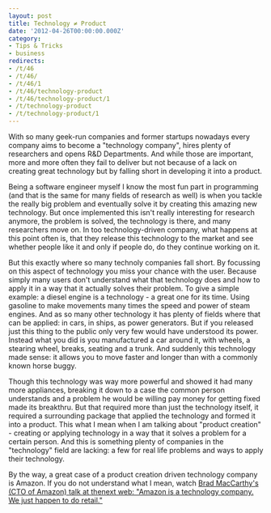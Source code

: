 ```yaml
---
layout: post
title: Technology ≠ Product
date: '2012-04-26T00:00:00.000Z'
category:
- Tips & Tricks
- business
redirects:
- /t/46
- /t/46/
- /t/46/1
- /t/46/technology-product
- /t/46/technology-product/1
- /t/technology-product
- /t/technology-product/1
---
```





With so many geek-run companies and former startups nowadays every company aims to become a "technology company", hires plenty of researchers and opens R&D Departments. And while those are important, more and more often they fail to deliver but not because of a lack on creating great technology but by falling short in developing it into a product.

Being a software engineer myself I know the most fun part in programming (and that is the same for many fields of research as well) is when you tackle the really big problem and eventually solve it by creating this amazing new technology. But once implemented this isn't really interesting for research anymore, the problem is solved, the technology is there, and many researchers move on. In too technology-driven company, what happens at this point often is, that they release this technology to the market and see whether people like it and only if people do, do they continue working on it.

But this exactly where so many technoly companies fall short. By focussing on this aspect of technology you miss your chance with the user. Because simply many users don't understand what that technology does and how to apply it in a way that it actually solves their problem. To give a simple example: a diesel engine is a technology - a great one for its time. Using gasoline to make movements many times the speed and power of steam engines. And as so many other technology it has plenty of fields where that can be applied: in cars, in ships, as power generators. But if you released just this thing to the public only very few would  have understood its power. Instead what you did is you manufactured a car around it, with wheels, a stearing wheel, breaks, seating and a trunk. And suddenly this technology made sense: it allows you to move faster and longer than with a commonly known horse buggy.

Though this technology was way more powerful and showed it had many more appliances, breaking it down to a case the common person understands and a problem he would be willing pay money for getting fixed made its breakthru. But that required more than just the technology itself, it required a surrounding package that applied the technology and formed it into a product. This what I mean when I am talking about "product creation" - creating or applying technology in a way that it solves a problem for a certain person. And this is something plenty of companies in the "technology" field are lacking: a few for real life problems and ways to apply their technology.

By the way, a great case of a product creation driven technology company is Amazon. If you do not understand what I mean, watch [Brad MacCarthy's (CTO of Amazon) talk at thenext web: "Amazon is a technology company. We just happen to do retail."](http://thenextweb.com/insider/2011/10/05/amazons-cto-amazon-is-a-technology-company-we-just-happen-to-do-retail/)

